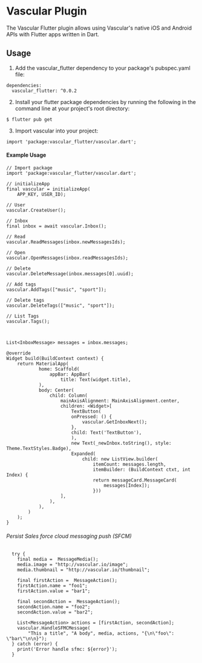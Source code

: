 # Vascular Plugin

The Vascular Flutter plugin allows using Vascular's native iOS and Android APIs with Flutter apps written in Dart.

## Usage

1. Add the vascular_flutter dependency to your package's pubspec.yaml file:

```
dependencies:
  vascular_flutter: ^0.0.2
```

2. Install your flutter package dependencies by running the following in the command line at your project's root directory:

```
$ flutter pub get
```

3. Import vascular into your project:

```
import 'package:vascular_flutter/vascular.dart';
```

#### Example Usage

```
// Import package
import 'package:vascular_flutter/vascular.dart';

// initializeApp
final vascular = initializeApp(
    APP_KEY, USER_ID);

// User
vascular.CreateUser();

// Inbox
final inbox = await vascular.Inbox();

// Read
vascular.ReadMessages(inbox.newMessagesIds);

// Open 
vascular.OpenMessages(inbox.readMessagesIds);

// Delete
vascular.DeleteMessage(inbox.messages[0].uuid);

// Add tags
vascular.AddTags(["music", "sport"]);

// Delete tags
vascular.DeleteTags(["music", "sport"]);

// List Tags
vascular.Tags();



List<InboxMessage> messages = inbox.messages;

@override
Widget build(BuildContext context) {
    return MaterialApp(
            home: Scaffold(
                appBar: AppBar(
                    title: Text(widget.title),
            ),
            body: Center(
                child: Column(
                    mainAxisAlignment: MainAxisAlignment.center,
                    children: <Widget>[
                        TextButton(
                        onPressed: () {
                            vascular.GetInboxNext();
                        },
                        child: Text('TextButton'),
                        ),
                        new Text(_newInbox.toString(), style: Theme.TextStyles.Badge),
                        Expanded(
                            child: new ListView.builder(
                                itemCount: messages.length,
                                itemBuilder: (BuildContext ctxt, int Index) {
                                return messageCard.MessageCard(
                                    messages[Index]);
                                }))
                    ],
                ),
            ),
        )
    );
}
```

###### Persist Sales force cloud messaging push (SFCM)

```
  try {
    final media =  MessageMedia();
    media.image = "http://vascular.io/image";
    media.thumbnail = "http://vascular.io/thumbnail";

    final firstAction =  MessageAction();
    firstAction.name = "foo1";
    firstAction.value = "bar1";

    final secondAction =  MessageAction();
    secondAction.name = "foo2";
    secondAction.value = "bar2";

    List<MessageAction> actions = [firstAction, secondAction];
    vascular.HandleSFMCMessage(
        "This a title", "A body", media, actions, "{\n\"foo\": \"bar\"\n\n}");
  } catch (error) {
    print('Error handle sfmc: ${error}');
  }
```

